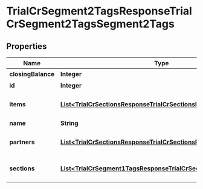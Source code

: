 

# TrialCrSegment2TagsResponseTrialCrSegment2TagsSegment2Tags


## Properties

| Name | Type | Description | Notes |
|------------ | ------------- | ------------- | -------------|
|**closingBalance** | **Integer** | 期末残高 |  [optional] |
|**id** | **Integer** | セグメント2タグID |  |
|**items** | [**List&lt;TrialCrSectionsResponseTrialCrSectionsItems&gt;**](TrialCrSectionsResponseTrialCrSectionsItems.md) | breakdown_display_type:item, account_item_display_type:account_item指定時のみ含まれる |  [optional] |
|**name** | **String** | セグメント2タグ名 |  [optional] |
|**partners** | [**List&lt;TrialCrSectionsResponseTrialCrSectionsPartners&gt;**](TrialCrSectionsResponseTrialCrSectionsPartners.md) | breakdown_display_type:partner, account_item_display_type:account_item指定時のみ含まれる |  [optional] |
|**sections** | [**List&lt;TrialCrSegment1TagsResponseTrialCrSegment1TagsSections&gt;**](TrialCrSegment1TagsResponseTrialCrSegment1TagsSections.md) | breakdown_display_type:section, account_item_display_type:account_item指定時のみ含まれる |  [optional] |



